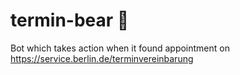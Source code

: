 # termin-bear 🐻
Bot which takes action when it found appointment on https://service.berlin.de/terminvereinbarung
